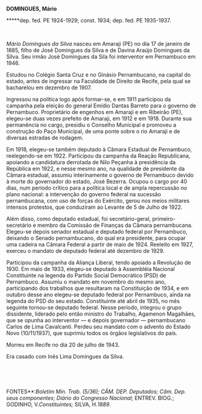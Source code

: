 **DOMINGUES, Mário**

**\***dep. fed. PE 1924-1929; const. 1934; dep. fed. PE 1935-1937.

 

*Mário Domingues da Silva* nasceu em Amaraji (PE) no dia 17 de janeiro
de 1885, filho de José Domingues da Silva e de Davina Araújo Domingues
da Silva. Seu irmão José Domingues da Sila foi interventor em Pernambuco
em 1946.

Estudou no Colégio Santa Cruz e no Ginásio Pernambucano, na capital do
estado, antes de ingressar na Faculdade de Direito de Recife, pela qual
se bacharelou em dezembro de 1907.

Ingressou na política logo após formar-se, e em 1911 participou da
campanha pela eleição do general Emídio Dantas Barreto para o governo de
Pernambuco. Proprietário de engenhos em Amaraji e em Ribeirão (PE),
elegeu-se duas vezes prefeito de Amaraji, em 1912 e em 1918. Durante sua
permanência no cargo, presidiu o Conselho Municipal e promoveu a
construção do Paço Municipal, de uma ponte sobre o rio Amaraji e de
diversas estradas de rodagem.

Em 1918, elegeu-se também deputado à Câmara Estadual de Pernambuco,
reelegendo-se em 1922. Participou da campanha da Reação Republicana,
apoiando a candidatura derrotada de Nilo Peçanha à presidência da
República em 1922, e nesse mesmo ano, na qualidade de presidente da
Câmara estadual, assumiu interinamente o governo de Pernambuco devido à
morte do governador do estado, José Bezerra. Ocupou o cargo por 40 dias,
num período crítico para a política local e de ampla repercussão no
plano nacional: a intervenção do governo federal na sucessão
pernambucana, com uso de forças do Exército, gerou nos meios militares
intensos protestos, que conduziram ao Levante de 5 de Julho de 1922.

Além disso, como deputado estadual, foi secretário-geral,
primeiro-secretário e membro da Comissão de Finanças da Câmara
pernambucana. Elegeu-se depois senador estadual e deputado federal por
Pernambuco, deixando o Senado pernambucano, do qual era presidente, para
ocupar uma cadeira na Câmara Federal a partir de maio de 1924. Reeleito
em 1927, exerceu o mandato de deputado federal até dezembro de 1929.

Participou da campanha da Aliança Liberal, tendo apoiado a Revolução de
1930. Em maio de 1933, elegeu-se deputado à Assembléia Nacional
Constituinte na legenda do Partido Social Democrático (PSD) de
Pernambuco. Assumiu o mandato em novembro do mesmo ano, participando dos
trabalhos que resultaram na Constituição de 1934, e em outubro desse ano
elegeu-se deputado federal por Pernambuco, ainda na legenda do PSD do
seu estado. Constituinte até abril de 1935, no mês seguinte tornou-se
deputado federal. Nesse período, integrou o grupo dissidente, liderado
pelo então ministro do Trabalho, Agamenon Magalhães, que se opunha ao
interventor — e depois governador — pernambucano Carlos de Lima
Cavalcanti. Perdeu seu mandato com o advento do Estado Novo
(10/11/1937), que suprimiu todos os órgãos legislativos do país.

Morreu em Recife no dia 20 de julho de 1943.

Era casado com Inês Lima Domingues da Silva.

 

 

FONTES**:***Boletim Min. Trab.* (5/36); CÂM. DEP*. Deputados; Câm. Dep.
seus componentes; Diário do Congresso Nacional;* ENTREV. BIOG.; GODINHO,
V.*Constituintes;* SILVA, H.*1889*.

 
